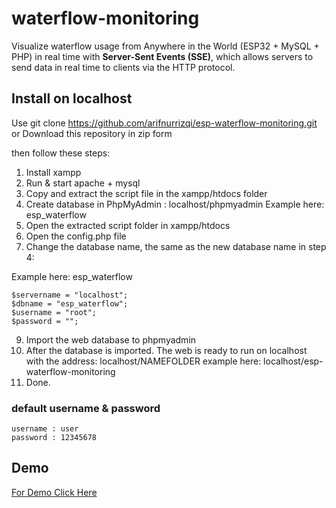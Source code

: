 # waterflow-monitoring
Visualize waterflow usage from Anywhere in the World (ESP32 + MySQL + PHP) 
in real time with **Server-Sent Events (SSE)**, which allows servers to send data in real time to clients via the HTTP protocol.

## Install on localhost
Use git clone https://github.com/arifnurrizqi/esp-waterflow-monitoring.git or Download this repository in zip form

then follow these steps:
1. Install xampp
2. Run & start apache + mysql
3. Copy and extract the script file in the xampp/htdocs folder
4. Create database in PhpMyAdmin : localhost/phpmyadmin
Example here: esp_waterflow
5. Open the extracted script folder in xampp/htdocs
6. Open the config.php file
8. Change the database name, the same as the new database name in step 4:

Example here: esp_waterflow
```
$servername = "localhost";
$dbname = "esp_waterflow";
$username = "root";
$password = "";
```

9. Import the web database to phpmyadmin
10. After the database is imported. The web is ready to run on localhost with the address: localhost/NAMEFOLDER
example here: localhost/esp-waterflow-monitoring
11. Done.

### default username & password
```
username : user
password : 12345678
```
## Demo
<a href="https://iot.bem-unwiku.com"> For Demo Click Here</a>
